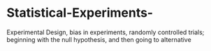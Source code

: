 # Statistical-Experiments-
Experimental Design, bias in experiments, randomly controlled trials; beginning with the null hypothesis, and then going to alternative
